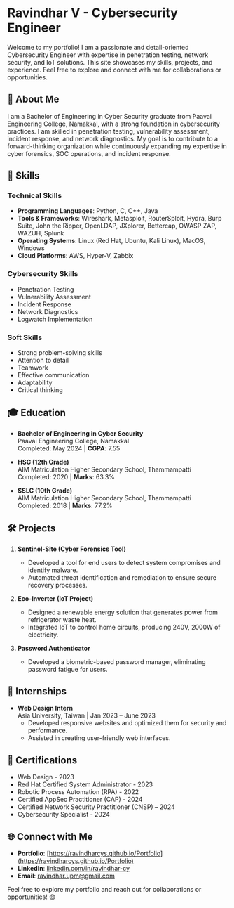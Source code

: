 # Ravindhar V - Cybersecurity Engineer

Welcome to my portfolio! I am a passionate and detail-oriented Cybersecurity Engineer with expertise in penetration testing, network security, and IoT solutions. This site showcases my skills, projects, and experience. Feel free to explore and connect with me for collaborations or opportunities.

## 📌 About Me
I am a Bachelor of Engineering in Cyber Security graduate from Paavai Engineering College, Namakkal, with a strong foundation in cybersecurity practices. I am skilled in penetration testing, vulnerability assessment, incident response, and network diagnostics. My goal is to contribute to a forward-thinking organization while continuously expanding my expertise in cyber forensics, SOC operations, and incident response.

## 🚀 Skills

### Technical Skills
- **Programming Languages**: Python, C, C++, Java
- **Tools & Frameworks**: Wireshark, Metasploit, RouterSploit, Hydra, Burp Suite, John the Ripper, OpenLDAP, JXplorer, Bettercap, OWASP ZAP, WAZUH, Splunk
- **Operating Systems**: Linux (Red Hat, Ubuntu, Kali Linux), MacOS, Windows
- **Cloud Platforms**: AWS, Hyper-V, Zabbix

### Cybersecurity Skills
- Penetration Testing
- Vulnerability Assessment
- Incident Response
- Network Diagnostics
- Logwatch Implementation

### Soft Skills
- Strong problem-solving skills
- Attention to detail
- Teamwork
- Effective communication
- Adaptability
- Critical thinking

## 🎓 Education
- **Bachelor of Engineering in Cyber Security**  
  Paavai Engineering College, Namakkal  
  Completed: May 2024 | **CGPA**: 7.55

- **HSC (12th Grade)**  
  AIM Matriculation Higher Secondary School, Thammampatti  
  Completed: 2020 | **Marks**: 63.3%

- **SSLC (10th Grade)**  
  AIM Matriculation Higher Secondary School, Thammampatti  
  Completed: 2018 | **Marks**: 77.2%

## 🛠️ Projects
1. **Sentinel-Site (Cyber Forensics Tool)**
   - Developed a tool for end users to detect system compromises and identify malware.
   - Automated threat identification and remediation to ensure secure recovery processes.

2. **Eco-Inverter (IoT Project)**
   - Designed a renewable energy solution that generates power from refrigerator waste heat.
   - Integrated IoT to control home circuits, producing 240V, 2000W of electricity.

3. **Password Authenticator**
   - Developed a biometric-based password manager, eliminating password fatigue for users.

## 💼 Internships
- **Web Design Intern**  
  Asia University, Taiwan | Jan 2023 – June 2023  
  - Developed responsive websites and optimized them for security and performance.
  - Assisted in creating user-friendly web interfaces.

## 📜 Certifications
- Web Design - 2023
- Red Hat Certified System Administrator - 2023
- Robotic Process Automation (RPA) - 2022
- Certified AppSec Practitioner (CAP) - 2024
- Certified Network Security Practitioner (CNSP) – 2024
- Cybersecurity Specialist - 2024


## 🌐 Connect with Me
- **Portfolio**: [https://ravindharcys.github.io/Portfolio](https://ravindharcys.github.io/Portfolio)
- **LinkedIn**: [linkedin.com/in/ravindhar-cy](https://linkedin.com/in/ravindhar-cy)
- **Email**: ravindhar.upm@gmail.com

Feel free to explore my portfolio and reach out for collaborations or opportunities! 😊
